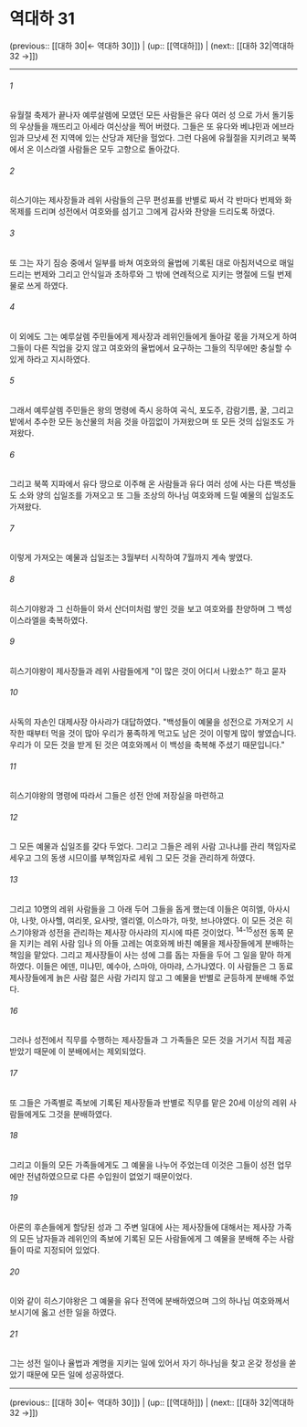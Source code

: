 # 역대하 31

(previous:: [[대하 30|← 역대하 30]]) | (up:: [[역대하]]) | (next:: [[대하 32|역대하 32 →]])

***




###### 1 

유월절 축제가 끝나자 예루살렘에 모였던 모든 사람들은 유다 여러 성 으로 가서 돌기둥의 우상들을 깨뜨리고 아세라 여신상을 찍어 버렸다. 그들은 또 유다와 베냐민과 에브라임과 므낫세 전 지역에 있는 산당과 제단을 헐었다. 그런 다음에 유월절을 지키려고 북쪽에서 온 이스라엘 사람들은 모두 고향으로 돌아갔다. 



###### 2 

히스기야는 제사장들과 레위 사람들의 근무 편성표를 반별로 짜서 각 반마다 번제와 화목제를 드리며 성전에서 여호와를 섬기고 그에게 감사와 찬양을 드리도록 하였다. 



###### 3 

또 그는 자기 짐승 중에서 일부를 바쳐 여호와의 율법에 기록된 대로 아침저녁으로 매일 드리는 번제와 그리고 안식일과 초하루와 그 밖에 연례적으로 지키는 명절에 드릴 번제물로 쓰게 하였다. 



###### 4 

이 외에도 그는 예루살렘 주민들에게 제사장과 레위인들에게 돌아갈 몫을 가져오게 하여 그들이 다른 직업을 갖지 않고 여호와의 율법에서 요구하는 그들의 직무에만 충실할 수 있게 하라고 지시하였다. 



###### 5 

그래서 예루살렘 주민들은 왕의 명령에 즉시 응하여 곡식, 포도주, 감람기름, 꿀, 그리고 밭에서 추수한 모든 농산물의 처음 것을 아낌없이 가져왔으며 또 모든 것의 십일조도 가져왔다. 



###### 6 

그리고 북쪽 지파에서 유다 땅으로 이주해 온 사람들과 유다 여러 성에 사는 다른 백성들도 소와 양의 십일조를 가져오고 또 그들 조상의 하나님 여호와께 드릴 예물의 십일조도 가져왔다. 



###### 7 

이렇게 가져오는 예물과 십일조는 3월부터 시작하여 7월까지 계속 쌓였다. 



###### 8 

히스기야왕과 그 신하들이 와서 산더미처럼 쌓인 것을 보고 여호와를 찬양하며 그 백성 이스라엘을 축복하였다. 



###### 9 

히스기야왕이 제사장들과 레위 사람들에게 "이 많은 것이 어디서 나왔소?" 하고 묻자 



###### 10 

사독의 자손인 대제사장 아사랴가 대답하였다. "백성들이 예물을 성전으로 가져오기 시작한 때부터 먹을 것이 많아 우리가 풍족하게 먹고도 남은 것이 이렇게 많이 쌓였습니다. 우리가 이 모든 것을 받게 된 것은 여호와께서 이 백성을 축복해 주셨기 때문입니다." 



###### 11 

히스기야왕의 명령에 따라서 그들은 성전 안에 저장실을 마련하고 



###### 12 

그 모든 예물과 십일조를 갖다 두었다. 그리고 그들은 레위 사람 고나냐를 관리 책임자로 세우고 그의 동생 시므이를 부책임자로 세워 그 모든 것을 관리하게 하였다. 



###### 13 

그리고 10명의 레위 사람들을 그 아래 두어 그들을 돕게 했는데 이들은 여히엘, 아사시야, 나핫, 아사헬, 여리못, 요사밧, 엘리엘, 이스마갸, 마핫, 브나야였다. 이 모든 것은 히스기야왕과 성전을 관리하는 제사장 아사랴의 지시에 따른 것이었다. <sup class="versenum">14-15</sup>성전 동쪽 문을 지키는 레위 사람 임나 의 아들 고레는 여호와께 바친 예물을 제사장들에게 분배하는 책임을 맡았다. 그리고 제사장들이 사는 성에 그를 돕는 자들을 두어 그 일을 맡아 하게 하였다. 이들은 에덴, 미냐민, 예수아, 스마야, 아마랴, 스가냐였다. 이 사람들은 그 동료 제사장들에게 늙은 사람 젊은 사람 가리지 않고 그 예물을 반별로 균등하게 분배해 주었다. 



###### 16 

그러나 성전에서 직무를 수행하는 제사장들과 그 가족들은 모든 것을 거기서 직접 제공받았기 때문에 이 분배에서는 제외되었다. 



###### 17 

또 그들은 가족별로 족보에 기록된 제사장들과 반별로 직무를 맡은 20세 이상의 레위 사람들에게도 그것을 분배하였다. 



###### 18 

그리고 이들의 모든 가족들에게도 그 예물을 나누어 주었는데 이것은 그들이 성전 업무에만 전념하였으므로 다른 수입원이 없었기 때문이었다. 



###### 19 

아론의 후손들에게 할당된 성과 그 주변 일대에 사는 제사장들에 대해서는 제사장 가족의 모든 남자들과 레위인의 족보에 기록된 모든 사람들에게 그 예물을 분배해 주는 사람들이 따로 지정되어 있었다. 



###### 20 

이와 같이 히스기야왕은 그 예물을 유다 전역에 분배하였으며 그의 하나님 여호와께서 보시기에 옳고 선한 일을 하였다. 



###### 21 

그는 성전 일이나 율법과 계명을 지키는 일에 있어서 자기 하나님을 찾고 온갖 정성을 쏟았기 때문에 모든 일에 성공하였다.

***

(previous:: [[대하 30|← 역대하 30]]) | (up:: [[역대하]]) | (next:: [[대하 32|역대하 32 →]])

